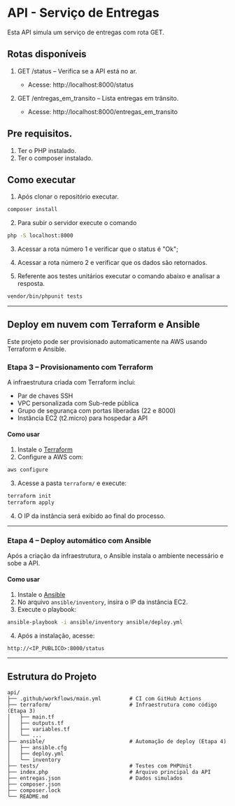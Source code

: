 # API - Serviço de Entregas

Esta API simula um serviço de entregas com rota GET.

## Rotas disponíveis

1. GET /status 
    – Verifica se a API está no ar.
    - Acesse: http://localhost:8000/status

2. GET /entregas_em_transito 
    – Lista entregas em trânsito.
    - Acesse: http://localhost:8000/entregas_em_transito

## Pre requisitos.

1. Ter o PHP instalado.
2. Ter o composer instalado.

## Como executar

1. Após clonar o repositório executar.

```bash
composer install
```

2. Para subir o servidor execute o comando

```bash
php -S localhost:8000
```

3. Acessar a rota número 1 e verificar que o status é "Ok";

4. Acessar a rota número 2 e verificar que os dados são retornados.

5. Referente aos testes unitários executar o comando abaixo e analisar a resposta. 

```bash
vendor/bin/phpunit tests
```


---

## Deploy em nuvem com Terraform e Ansible

Este projeto pode ser provisionado automaticamente na AWS usando Terraform e Ansible.

### Etapa 3 – Provisionamento com Terraform

A infraestrutura criada com Terraform inclui:

- Par de chaves SSH
- VPC personalizada com Sub-rede pública
- Grupo de segurança com portas liberadas (22 e 8000)
- Instância EC2 (t2.micro) para hospedar a API

#### Como usar

1. Instale o [Terraform](https://developer.hashicorp.com/terraform/install)
2. Configure a AWS com:

```bash
aws configure
```

3. Acesse a pasta `terraform/` e execute:

```bash
terraform init
terraform apply
```

4. O IP da instância será exibido ao final do processo.

---

### Etapa 4 – Deploy automático com Ansible

Após a criação da infraestrutura, o Ansible instala o ambiente necessário e sobe a API.

#### Como usar

1. Instale o [Ansible](https://docs.ansible.com/ansible/latest/installation_guide/intro_installation.html)
2. No arquivo `ansible/inventory`, insira o IP da instância EC2.
3. Execute o playbook:

```bash
ansible-playbook -i ansible/inventory ansible/deploy.yml
```

4. Após a instalação, acesse:

```
http://<IP_PUBLICO>:8000/status
```

---

## Estrutura do Projeto

```
api/
├── .github/workflows/main.yml         # CI com GitHub Actions
├── terraform/                         # Infraestrutura como código (Etapa 3)
│   ├── main.tf
│   ├── outputs.tf
│   ├── variables.tf
│   └── ...
├── ansible/                           # Automação de deploy (Etapa 4)
│   ├── ansible.cfg
│   ├── deploy.yml
│   └── inventory
├── tests/                             # Testes com PHPUnit
├── index.php                          # Arquivo principal da API
├── entregas.json                      # Dados simulados
├── composer.json
├── composer.lock
└── README.md
```
